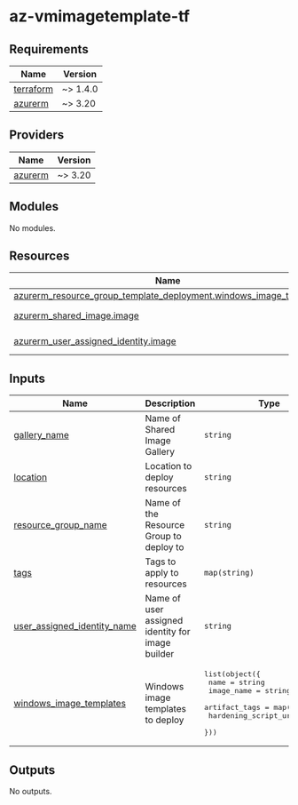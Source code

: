 # az-vmimagetemplate-tf
<!-- BEGIN_TF_DOCS -->
## Requirements

| Name | Version |
|------|---------|
| <a name="requirement_terraform"></a> [terraform](#requirement\_terraform) | ~> 1.4.0 |
| <a name="requirement_azurerm"></a> [azurerm](#requirement\_azurerm) | ~> 3.20 |

## Providers

| Name | Version |
|------|---------|
| <a name="provider_azurerm"></a> [azurerm](#provider\_azurerm) | ~> 3.20 |

## Modules

No modules.

## Resources

| Name | Type |
|------|------|
| [azurerm_resource_group_template_deployment.windows_image_template](https://registry.terraform.io/providers/hashicorp/azurerm/latest/docs/resources/resource_group_template_deployment) | resource |
| [azurerm_shared_image.image](https://registry.terraform.io/providers/hashicorp/azurerm/latest/docs/data-sources/shared_image) | data source |
| [azurerm_user_assigned_identity.image](https://registry.terraform.io/providers/hashicorp/azurerm/latest/docs/data-sources/user_assigned_identity) | data source |

## Inputs

| Name | Description | Type | Default | Required |
|------|-------------|------|---------|:--------:|
| <a name="input_gallery_name"></a> [gallery\_name](#input\_gallery\_name) | Name of Shared Image Gallery | `string` | n/a | yes |
| <a name="input_location"></a> [location](#input\_location) | Location to deploy resources | `string` | n/a | yes |
| <a name="input_resource_group_name"></a> [resource\_group\_name](#input\_resource\_group\_name) | Name of the Resource Group to deploy to | `string` | n/a | yes |
| <a name="input_tags"></a> [tags](#input\_tags) | Tags to apply to resources | `map(string)` | n/a | yes |
| <a name="input_user_assigned_identity_name"></a> [user\_assigned\_identity\_name](#input\_user\_assigned\_identity\_name) | Name of user assigned identity for image builder | `string` | n/a | yes |
| <a name="input_windows_image_templates"></a> [windows\_image\_templates](#input\_windows\_image\_templates) | Windows image templates to deploy | <pre>list(object({<br>    name                 = string<br>    image_name           = string<br>    artifact_tags        = map(string)<br>    hardening_script_url = string<br>  }))</pre> | n/a | yes |

## Outputs

No outputs.
<!-- END_TF_DOCS -->
